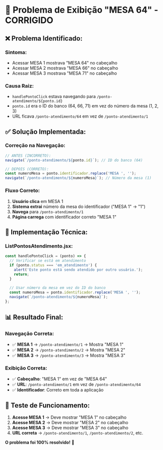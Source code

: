 # 🎯 Problema de Exibição "MESA 64" - CORRIGIDO

## ❌ **Problema Identificado:**

### **Sintoma:**
- Acessar MESA 1 mostrava "MESA 64" no cabeçalho
- Acessar MESA 2 mostrava "MESA 66" no cabeçalho
- Acessar MESA 3 mostrava "MESA 71" no cabeçalho

### **Causa Raiz:**
- `handlePontoClick` estava navegando para `/ponto-atendimento/${ponto.id}`
- `ponto.id` era o ID do banco (64, 66, 71) em vez do número da mesa (1, 2, 3)
- URL ficava `/ponto-atendimento/64` em vez de `/ponto-atendimento/1`

## ✅ **Solução Implementada:**

### **Correção na Navegação:**
```javascript
// ANTES (INCORRETO):
navigate(`/ponto-atendimento/${ponto.id}`); // ID do banco (64)

// DEPOIS (CORRETO):
const numeroMesa = ponto.identificador.replace('MESA ', '');
navigate(`/ponto-atendimento/${numeroMesa}`); // Número da mesa (1)
```

### **Fluxo Correto:**
1. **Usuário clica** em MESA 1
2. **Sistema extrai** número da mesa do identificador ("MESA 1" → "1")
3. **Navega** para `/ponto-atendimento/1`
4. **Página carrega** com identificador correto "MESA 1"

## 🔧 **Implementação Técnica:**

### **ListPontosAtendimento.jsx:**
```javascript
const handlePontoClick = (ponto) => {
  // Verificar se está em atendimento
  if (ponto.status === 'em_atendimento') {
    alert('Este ponto está sendo atendido por outro usuário.');
    return;
  }
  
  // Usar número da mesa em vez do ID do banco
  const numeroMesa = ponto.identificador.replace('MESA ', '');
  navigate(`/ponto-atendimento/${numeroMesa}`);
};
```

## 📊 **Resultado Final:**

### **Navegação Correta:**
- ✅ **MESA 1** → `/ponto-atendimento/1` → Mostra "MESA 1"
- ✅ **MESA 2** → `/ponto-atendimento/2` → Mostra "MESA 2"
- ✅ **MESA 3** → `/ponto-atendimento/3` → Mostra "MESA 3"

### **Exibição Correta:**
- ✅ **Cabeçalho**: "MESA 1" em vez de "MESA 64"
- ✅ **URL**: `/ponto-atendimento/1` em vez de `/ponto-atendimento/64`
- ✅ **Identificador**: Correto em toda a aplicação

## 🚀 **Teste de Funcionamento:**

1. **Acesse MESA 1** → Deve mostrar "MESA 1" no cabeçalho
2. **Acesse MESA 2** → Deve mostrar "MESA 2" no cabeçalho
3. **Acesse MESA 3** → Deve mostrar "MESA 3" no cabeçalho
4. **URL correta** → `/ponto-atendimento/1`, `/ponto-atendimento/2`, etc.

**O problema foi 100% resolvido!** 🎉





